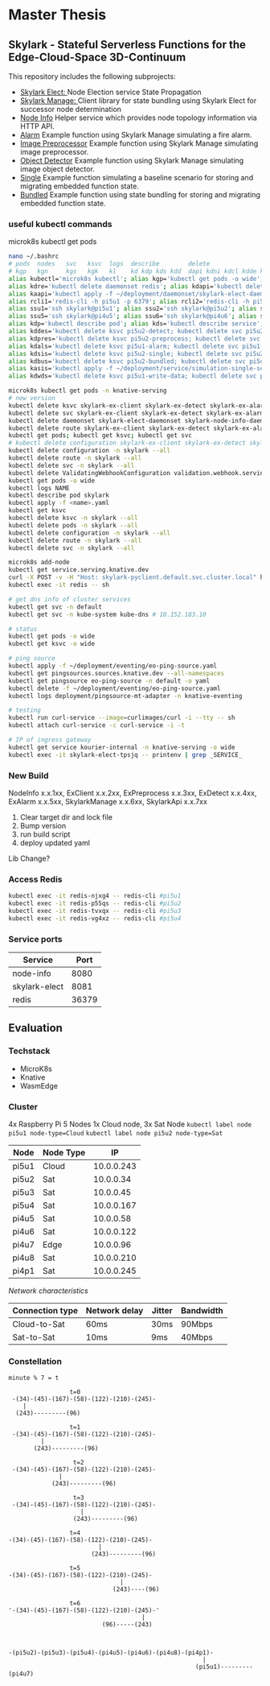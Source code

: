 # Master Thesis
## Skylark - Stateful Serverless Functions for the Edge-Cloud-Space 3D-Continuum
This repository includes the following subprojects: 
- [Skylark Elect: ](skylark_elect/README.md) Node Election service State Propagation
- [Skylark Manage: ](skylark_manage/README.md) Client library for state bundling using Skylark Elect for successor node determination
- [Node Info](examples/node_info/README.md) Helper service which provides node topology information via HTTP API.
- [Alarm](examples/ex_alarm/README.md) Example function using Skylark Manage simulating a fire alarm. 
- [Image Preprocessor](examples/ex_preprocess/README.md) Example function using Skylark Manage simulating image preprocessor.
- [Object Detector](examples/ex_detect/README.md) Example function using Skylark Manage simulating image object detector.
- [Single](examples/ex_single/README.md) Example function simulating a baseline scenario for storing and migrating embedded function state. 
- [Bundled](examples/ex_bundled/README.md) Example function using state bundling for storing and migrating embedded function state.




### useful kubectl commands
microk8s kubectl get pods

```bash
nano ~/.bashrc
# pods  nodes   svc   ksvc  logs  describe        delete                                    apply                           redis
# kgp   kgn     kgs   kgk   kl    kd kdp kds kdd  dapi kdni kdcl kdde kdpre kdal kdalles   kaapi kani kacl kade kapre kaal rcliu1 rcliu2 rcliu2 rcliu4 
alias kubectl='microk8s kubectl'; alias kgp='kubectl get pods -o wide'; alias kgn='kubectl get nodes -o wide'; alias kgs='kubectl get svc -o wide'; alias kgk='kubectl get ksvc -o wide'; alias kl='kubectl logs'; alias klf='kubectl logs -f'; alias kd='kubectl describe'; alias kdwh='kubectl delete ValidatingWebhookConfiguration validation.webhook.serving.knative.dev'; alias kare='kubectl apply -f ~/deployment/daemonset/redis-daemonset.yaml'
alias kdre='kubectl delete daemonset redis'; alias kdapi='kubectl delete daemonset skylark-elect-daemonset'; alias kdni='kubectl delete daemonset skylark-node-info-daemonset'; alias kdcl='kubectl delete ksvc skylark-ex-client; kubectl delete svc skylark-ex-client; kubectl delete route skylark-ex-client'; alias kdde='kubectl delete ksvc skylark-ex-detect; kubectl delete svc skylark-ex-detect; kubectl delete route skylark-ex-detect'; alias kdpre='kubectl delete ksvc skylark-ex-preprocess; kubectl delete svc skylark-ex-preprocess; kubectl delete route skylark-ex-preprocess'; alias kdal='kubectl delete ksvc skylark-ex-alarm; kubectl delete svc skylark-ex-alarm; kubectl delete route skylark-ex-alarm'; alias kdalles='kubectl delete ksvc skylark-ex-client skylark-ex-detect skylark-ex-alarm skylark-ex-preprocess; kubectl delete svc skylark-ex-client skylark-ex-detect skylark-ex-alarm skylark-ex-preprocess; kubectl delete daemonset skylark-elect-daemonset skylark-node-info-daemonset; kubectl delete route skylark-ex-client skylark-ex-detect skylark-ex-alarm skylark-ex-preprocess'
alias kaapi='kubectl apply -f ~/deployment/daemonset/skylark-elect-daemonset.yaml'; alias kani='kubectl apply -f ~/deployment/daemonset/node-info-daemonset.yaml'; alias kacl='kubectl apply -f ~/deployment/service/ex-client-service.yaml'; alias kade='kubectl apply -f ~/deployment/service/ex-detect-service.yaml'; alias kapre='kubectl apply -f ~/deployment/service/ex-preprocess-service.yaml'; alias kaal='kubectl apply -f ~/deployment/service/ex-alarm-service.yaml'
alias rcli1='redis-cli -h pi5u1 -p 6379'; alias rcli2='redis-cli -h pi5u2 -p 6379'; alias rcli3='redis-cli -h pi5u3 -p 6379'; alias rcli4='redis-cli -h pi5u4 -p 6379'; alias rcli5='redis-cli -h pi4u5 -p 6379'; alias rcli6='redis-cli -h pi4u6 -p 6379'; alias rcli7='redis-cli -h pi4u7 -p 6379'; alias rcli8='redis-cli -h pi4u8 -p 6379';  alias rclip1='redis-cli -h pi4p1 -p 6379'
alias ssu1='ssh skylark@pi5u1'; alias ssu2='ssh skylark@pi5u2'; alias ssu3='ssh skylark@pi5u3'; alias ssu4='ssh skylark@pi5u4'
alias ssu5='ssh skylark@pi4u5'; alias ssu6='ssh skylark@pi4u6'; alias ssu7='ssh skylark@pi4u7'; alias ssu8='ssh skylark@pi4u8'; alias ssp1='ssh skylark@pi4p1'
alias kdp='kubectl describe pod'; alias kds='kubectl describe service'; alias kdd='kubectl describe daemonset'
alias kddes='kubectl delete ksvc pi5u2-detect; kubectl delete svc pi5u2-detect; kubectl delete route pi5u2-detect; kubectl delete ksvc pi5u3-detect; kubectl delete svc pi5u3-detect; kubectl delete route pi5u3-detect; kubectl delete ksvc pi5u4-detect; kubectl delete svc pi5u4-detect; kubectl delete route pi5u4-detect; kubectl delete ksvc pi4u5-detect; kubectl delete svc pi4u5-detect; kubectl delete route pi4u5-detect; kubectl delete ksvc pi4u6-detect; kubectl delete svc pi4u6-detect; kubectl delete route pi4u6-detect; kubectl delete ksvc pi4u8-detect; kubectl delete svc pi4u8-detect; kubectl delete route pi4u8-detect; kubectl delete ksvc pi4p1-detect; kubectl delete svc pi4p1-detect; kubectl delete route pi4p1-detect' 
alias kdpres='kubectl delete ksvc pi5u2-preprocess; kubectl delete svc pi5u2-preprocess; kubectl delete route pi5u2-preprocess; kubectl delete ksvc pi5u3-preprocess; kubectl delete svc pi5u3-preprocess; kubectl delete route pi5u3-preprocess; kubectl delete ksvc pi5u4-preprocess; kubectl delete svc pi5u4-preprocess; kubectl delete route pi5u4-preprocess; kubectl delete ksvc pi4u5-preprocess; kubectl delete svc pi4u5-preprocess; kubectl delete route pi4u5-preprocess; kubectl delete ksvc pi4u6-preprocess; kubectl delete svc pi4u6-preprocess; kubectl delete route pi4u6-preprocess; kubectl delete ksvc pi4u8-preprocess; kubectl delete svc pi4u8-preprocess; kubectl delete route pi4u8-preprocess; kubectl delete ksvc pi4p1-preprocess; kubectl delete svc pi4p1-preprocess; kubectl delete route pi4p1-preprocess'
alias kdals='kubectl delete ksvc pi5u1-alarm; kubectl delete svc pi5u1-alarm; kubectl delete route pi5u1-alarm'; alias kades='kubectl apply -f ~/deployment/service/simulation-detect-services.yaml'; alias kaals='kubectl apply -f ~/deployment/service/simulation-alarm-service.yaml'; alias kapres='kubectl apply -f ~/deployment/service/simulation-preprocess-services.yaml'
alias kdsis='kubectl delete ksvc pi5u2-single; kubectl delete svc pi5u2-single; kubectl delete route pi5u2-single; kubectl delete ksvc pi5u3-single; kubectl delete svc pi5u3-single; kubectl delete route pi5u3-single; kubectl delete ksvc pi5u4-single; kubectl delete svc pi5u4-single; kubectl delete route pi5u4-single; kubectl delete ksvc pi4u5-single; kubectl delete svc pi4u5-single; kubectl delete route pi4u5-single; kubectl delete ksvc pi4u6-single; kubectl delete svc pi4u6-single; kubectl delete route pi4u6-single; kubectl delete ksvc pi4u8-single; kubectl delete svc pi4u8-single; kubectl delete route pi4u8-single; kubectl delete ksvc pi4p1-single; kubectl delete svc pi4p1-single; kubectl delete route pi4p1-single'
alias kdbus='kubectl delete ksvc pi5u2-bundled; kubectl delete svc pi5u2-bundled; kubectl delete route pi5u2-bundled; kubectl delete ksvc pi5u3-bundled; kubectl delete svc pi5u3-bundled; kubectl delete route pi5u3-bundled; kubectl delete ksvc pi5u4-bundled; kubectl delete svc pi5u4-bundled; kubectl delete route pi5u4-bundled; kubectl delete ksvc pi4u5-bundled; kubectl delete svc pi4u5-bundled; kubectl delete route pi4u5-bundled; kubectl delete ksvc pi4u6-bundled; kubectl delete svc pi4u6-bundled; kubectl delete route pi4u6-bundled; kubectl delete ksvc pi4u8-bundled; kubectl delete svc pi4u8-bundled; kubectl delete route pi4u8-bundled; kubectl delete ksvc pi4p1-bundled; kubectl delete svc pi4p1-bundled; kubectl delete route pi4p1-bundled'
alias kasis='kubectl apply -f ~/deployment/service/simulation-single-services.yaml'; alias kabus='kubectl apply -f ~/deployment/service/simulation-bundled-services.yaml'; alias kawd='kubectl apply -f ~/deployment/daemonset/write-data-daemonset.yaml'; alias kawds='kubectl apply -f ~/deployment/service/simulation-write-data-service.yaml'
alias kdwds='kubectl delete ksvc pi5u1-write-data; kubectl delete svc pi5u1-write-data; kubectl delete route pi5u1-write-data'; alias kdwd='kubectl delete daemonset skylark-write-data-daemonset'
```

```bash
microk8s kubectl get pods -n knative-serving
# new version
kubectl delete ksvc skylark-ex-client skylark-ex-detect skylark-ex-alarm skylark-ex-preprocess
kubectl delete svc skylark-ex-client skylark-ex-detect skylark-ex-alarm skylark-ex-preprocess
kubectl delete daemonset skylark-elect-daemonset skylark-node-info-daemonset
kubectl delete route skylark-ex-client skylark-ex-detect skylark-ex-alarm skylark-ex-preprocess
kubectl get pods; kubectl get ksvc; kubectl get svc
# kubectl delete configuration skylark-ex-client skylark-ex-detect skylark-ex-alarm skylark-ex-preprocess
kubectl delete configuration -n skylark --all
kubectl delete route -n skylark --all
kubectl delete svc -n skylark --all
kubectl delete ValidatingWebhookConfiguration validation.webhook.serving.knative.dev
kubectl get pods -o wide
kubectl logs NAME
kubectl describe pod skylark
kubectl apply -f <name>.yaml
kubectl get ksvc
kubectl delete ksvc -n skylark --all
kubectl delete pods -n skylark --all
kubectl delete configuration -n skylark --all
kubectl delete route -n skylark --all
kubectl delete svc -n skylark --all

microk8s add-node
kubectl get service.serving.knative.dev
curl -X POST -v -H "Host: skylark-pyclient.default.svc.cluster.local" http://10.152.183.159
kubectl exec -it redis -- sh

# get dns info of cluster services
kubectl get svc -n default
kubectl get svc -n kube-system kube-dns # 10.152.183.10

# status 
kubectl get pods -o wide
kubectl get ksvc -o wide

# ping source
kubectl apply -f ~/deployment/eventing/eo-ping-source.yaml
kubectl get pingsources.sources.knative.dev --all-namespaces
kubectl get pingsource eo-ping-source -n default -o yaml
kubectl delete -f ~/deployment/eventing/eo-ping-source.yaml
kubectl logs deployment/pingsource-mt-adapter -n knative-eventing

# testing
kubectl run curl-service --image=curlimages/curl -i --tty -- sh
kubectl attach curl-service -c curl-service -i -t

# IP of ingress gateway
kubectl get service kourier-internal -n knative-serving -o wide
kubectl exec -it skylark-elect-tpsjq -- printenv | grep _SERVICE_
```

### New Build
NodeInfo x.x.1xx, ExClient x.x.2xx, ExPreprocess x.x.3xx, ExDetect x.x.4xx, 
ExAlarm x.x.5xx, SkylarkManage x.x.6xx, SkylarkApi x.x.7xx

1. Clear target dir and lock file
2. Bump version
3. run build script
4. deploy updated yaml

Lib Change?

### Access Redis
```bash
kubectl exec -it redis-njxg4 -- redis-cli #pi5u1
kubectl exec -it redis-p55qs -- redis-cli #pi5u2
kubectl exec -it redis-tvxqx -- redis-cli #pi5u3
kubectl exec -it redis-vg4xz -- redis-cli #pi5u4
```
### Service ports
| Service     | Port  | 
|-------------|-------|
| node-info   | 8080 | 
| skylark-elect | 8081 |
| redis       | 36379 |

## Evaluation
### Techstack
- MicroK8s
- Knative
- WasmEdge

### Cluster
4x Raspberry Pi 5 Nodes
1x Cloud node, 3x Sat Node
`kubectl label node pi5u1 node-type=Cloud`
`kubectl label node pi5u2 node-type=Sat`

| Node  | Node Type | IP         |  
|-------|-----------|------------|
| pi5u1 | Cloud     | 10.0.0.243 | 
| pi5u2 | Sat       | 10.0.0.34  |
| pi5u3 | Sat       | 10.0.0.45  |
| pi5u4 | Sat       | 10.0.0.167 |
| pi4u5 | Sat       | 10.0.0.58  |
| pi4u6 | Sat       | 10.0.0.122 |
| pi4u7 | Edge      | 10.0.0.96  |
| pi4u8 | Sat       | 10.0.0.210 |
| pi4p1 | Sat       | 10.0.0.245 |

*Network characteristics*

| Connection type | Network delay | Jitter | Bandwidth |  
|-----------------|---------------|--------|-----------|
| Cloud-to-Sat    | 60ms          | 30ms   | 90Mbps    | 
| Sat-to-Sat      | 10ms          | 9ms    | 40Mbps    |

### Constellation
```
minute % 7 = t

                 t=0                    
 -(34)-(45)-(167)-(58)-(122)-(210)-(245)-
    |
  (243)---------(96)
  
                 t=1                    
 -(34)-(45)-(167)-(58)-(122)-(210)-(245)-
         |
       (243)---------(96)
            
                  t=2                    
 -(34)-(45)-(167)-(58)-(122)-(210)-(245)-
              |
            (243)---------(96)

                  t=3                    
 -(34)-(45)-(167)-(58)-(122)-(210)-(245)-
                    |
                  (243)---------(96)

                 t=4                    
-(34)-(45)-(167)-(58)-(122)-(210)-(245)-
                         |
                       (243)---------(96)

                 t=5                    
-(34)-(45)-(167)-(58)-(122)-(210)-(245)-
                               |
                             (243)----(96)

                 t=6                    
'-(34)-(45)-(167)-(58)-(122)-(210)-(245)-'
                                     |
                          (96)-----(243)

                
                
-(pi5u2)-(pi5u3)-(pi5u4)-(pi4u5)-(pi4u6)-(pi4u8)-(pi4p1)-
                                                      |
                                                    (pi5u1)---------(pi4u7)
```
